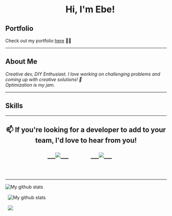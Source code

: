 <!--
**thebenezer/thebenezer** is a ✨ _special_ ✨ repository because its `README.md` (this file) appears on your GitHub profile.

Here are some ideas to get you started:

- 🔭 I’m currently working on ...
- 🌱 I’m currently learning ...
- 👯 I’m looking to collaborate on ...
- 🤔 I’m looking for help with ...
- 💬 Ask me about ...
- 📫 How to reach me: ...
- 😄 Pronouns: ...
- ⚡ Fun fact: ...
-->

<h1 align='center'>
    Hi, I'm Ebe! 
</h1>

## Portfolio

Check out my portfolio [here](https://www.thebenezer.com) 🧑‍💻
<hr>

## About Me

<p><em>
Creative dev, DIY Enthusiast. I love working on challenging problems and coming up with creative solutions! 👾<br>
Optimization is my jam. 
</em></p>

<hr>

## Skills

<div align="center">

</div>


<hr>

<h2 align="center">
📫 If you're looking for a developer to add to your team, I'd love to hear from you!
<p align="center">
    <a target="_blank"href="https://www.linkedin.com/in/thebenezer">
    <img src="https://img.shields.io/badge/linkedin-%230077B5.svg?&style=for-the-badge&logo=linkedin&logoColor=white" />
    </a>
    &nbsp;&nbsp;&nbsp;&nbsp;
    <a href="mailto:samebenezer@gmail.com?subject=Hello%20Ebe,%20From%20Github">
    <img src="https://img.shields.io/badge/gmail-%23D14836.svg?&style=for-the-badge&logo=gmail&logoColor=white" />
    </a>
    &nbsp;&nbsp;&nbsp;&nbsp;
  </p>
  </h2>

<hr>

<img align="center" src="https://github-readme-streak-stats.herokuapp.com?user=thebenezer&theme=vue-dark&hide_border=true&date_format=M%20j%5B%2C%20Y%5D" alt="My github stats" />

  <img align="center" src="https://github-readme-stats.vercel.app/api?username=thebenezer&show_icons=true&include_all_commits=true&theme=cobalt&hide_border=true" alt="My github stats" />  

  <img align="center" src="https://github-readme-stats.vercel.app/api/top-langs/?username=thebenezer&layout=compact&theme=cobalt&hide_border=true" />
